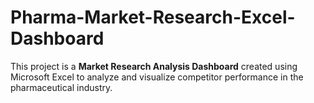 # Pharma-Market-Research-Excel-Dashboard
This project is a **Market Research Analysis Dashboard** created using Microsoft Excel to analyze and visualize competitor performance in the pharmaceutical industry.
